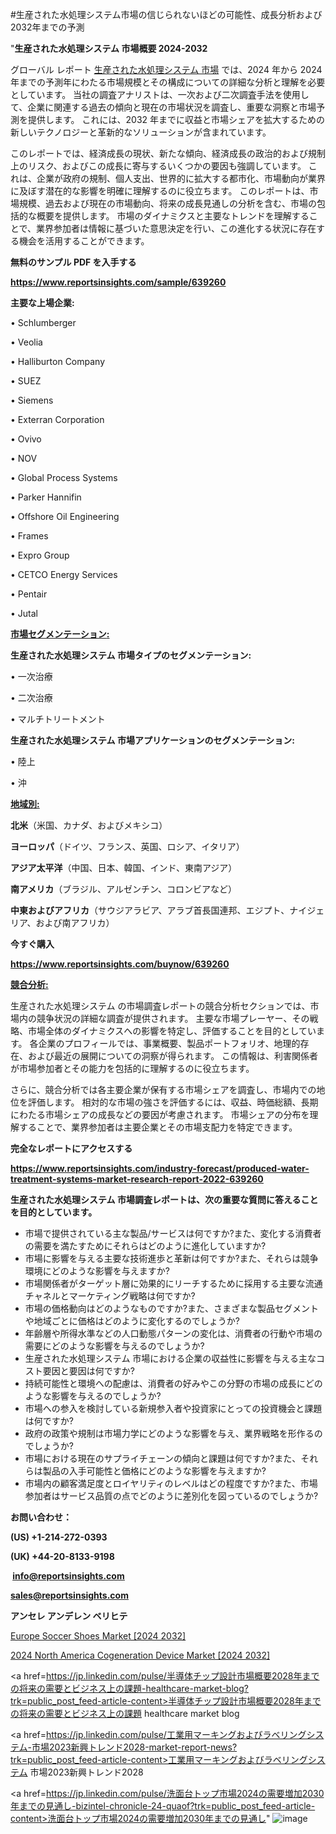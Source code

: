 #生産された水処理システム市場の信じられないほどの可能性、成長分析および2032年までの予測

"<strong>生産された水処理システム 市場概要 2024-2032</strong>

グローバル レポート <a href=https://www.reportsinsights.com/sample/639260>生産された水処理システム 市場</a> では、2024 年から 2024 年までの予測年にわたる市場規模とその構成についての詳細な分析と理解を必要としています。 当社の調査アナリストは、一次および二次調査手法を使用して、企業に関連する過去の傾向と現在の市場状況を調査し、重要な洞察と市場予測を提供します。 これには、2032 年までに収益と市場シェアを拡大​​するための新しいテクノロジーと革新的なソリューションが含まれています。

このレポートでは、経済成長の現状、新たな傾向、経済成長の政治的および規制上のリスク、およびこの成長に寄与するいくつかの要因も強調しています。 これは、企業が政府の規制、個人支出、世界的に拡大する都市化、市場動向が業界に及ぼす潜在的な影響を明確に理解するのに役立ちます。 このレポートは、市場規模、過去および現在の市場動向、将来の成長見通しの分析を含む、市場の包括的な概要を提供します。 市場のダイナミクスと主要なトレンドを理解することで、業界参加者は情報に基づいた意思決定を行い、この進化する状況に存在する機会を活用することができます。

<strong><b>無料のサンプル PDF を入手する</b></strong>

<a href=https://www.reportsinsights.com/sample/639260><strong><u>https://www.reportsinsights.com/sample/639260</u></strong></a>

<strong>主要な上場企業:</strong>

• Schlumberger

• Veolia

• Halliburton Company

• SUEZ

• Siemens

• Exterran Corporation

• Ovivo

• NOV

• Global Process Systems

• Parker Hannifin

• Offshore Oil Engineering

• Frames

• Expro Group

• CETCO Energy Services

• Pentair

• Jutal

<strong><u>市場セグメンテーション</u></strong><strong><u>:</u></strong>

<strong>生産された水処理システム 市場タイプのセグメンテーション:</strong>

• 一次治療

• 二次治療

• マルチトリートメント

<strong>生産された水処理システム 市場アプリケーションのセグメンテーション:</strong>

• 陸上

• 沖

<strong><u>地域別</u></strong><strong><u>:</u></strong>

<strong>北米</strong>（米国、カナダ、およびメキシコ）

<strong>ヨーロッパ</strong>（ドイツ、フランス、英国、ロシア、イタリア）

<strong>アジア太平洋</strong>（中国、日本、韓国、インド、東南アジア）

<strong>南アメリカ</strong>（ブラジル、アルゼンチン、コロンビアなど）

<strong>中東およびアフリカ</strong>（サウジアラビア、アラブ首長国連邦、エジプト、ナイジェリア、および南アフリカ）

<strong>今すぐ購入</strong>

<a href=https://www.reportsinsights.com/buynow/639260><strong><u>https://www.reportsinsights.com/buynow/639260</u></strong></a>

<strong><u>競合分析:</u></strong>

生産された水処理システム の市場調査レポートの競合分析セクションでは、市場内の競争状況の詳細な調査が提供されます。 主要な市場プレーヤー、その戦略、市場全体のダイナミクスへの影響を特定し、評価することを目的としています。 各企業のプロフィールでは、事業概要、製品ポートフォリオ、地理的存在、および最近の展開についての洞察が得られます。 この情報は、利害関係者が市場参加者とその能力を包括的に理解するのに役立ちます。

さらに、競合分析では各主要企業が保有する市場シェアを調査し、市場内での地位を評価します。 相対的な市場の強さを評価するには、収益、時価総額、長期にわたる市場シェアの成長などの要因が考慮されます。 市場シェアの分布を理解することで、業界参加者は主要企業とその市場支配力を特定できます。

<strong>完全なレポートにアクセスする</strong>

<a href=https://www.reportsinsights.com/industry-forecast/produced-water-treatment-systems-market-research-report-2022-639260><strong><u><b>https://www.reportsinsights.com/industry-forecast/produced-water-treatment-systems-market-research-report-2022-639260</b></u></strong></a>

<strong><b>生産された水処理システム 市場調査レポートは、次の重要な質問に答えることを目的としています。</b></strong>
<ul>
  <li>市場で提供されている主な製品/サービスは何ですか?また、変化する消費者の需要を満たすためにそれらはどのように進化していますか?</li>
  <li>市場に影響を与える主要な技術進歩と革新は何ですか?また、それらは競争環境にどのような影響を与えますか?</li>
  <li>市場関係者がターゲット層に効果的にリーチするために採用する主要な流通チャネルとマーケティング戦略は何ですか?</li>
  <li>市場の価格動向はどのようなものですか?また、さまざまな製品セグメントや地域ごとに価格はどのように変化するのでしょうか?</li>
  <li>年齢層や所得水準などの人口動態パターンの変化は、消費者の行動や市場の需要にどのような影響を与えるのでしょうか?</li>
  <li>生産された水処理システム 市場における企業の収益性に影響を与える主なコスト要因と要因は何ですか?</li>
  <li>持続可能性と環境への配慮は、消費者の好みやこの分野の市場の成長にどのような影響を与えるのでしょうか?</li>
  <li>市場への参入を検討している新規参入者や投資家にとっての投資機会と課題は何ですか?</li>
  <li>政府の政策や規制は市場力学にどのような影響を与え、業界戦略を形作るのでしょうか?</li>
  <li>市場における現在のサプライチェーンの傾向と課題は何ですか?また、それらは製品の入手可能性と価格にどのような影響を与えますか?</li>
  <li>市場内の顧客満足度とロイヤリティのレベルはどの程度ですか?また、市場参加者はサービス品質の点でどのように差別化を図っているのでしょうか?</li>
</ul>
<strong>お問い合わせ：</strong>

<strong>(US) +1-214-272-0393</strong>

<strong>(UK) +44-20-8133-9198</strong>

<strong> </strong><a href=info@reportsinsights.com><strong><u>info@reportsinsights.com</u></strong></a>

<a href=sales@reportsinsights.com><strong><u>sales@reportsinsights.com</u></strong></a>

<strong>アンセレ アンデレン ベリヒテ</strong>

<a href=https://www.linkedin.com/pulse/europe-soccer-shoes-markets-2024-business-strategy-smxfe/>Europe Soccer Shoes Market [2024 2032]</a>

<a href=https://www.linkedin.com/pulse/2024-north-america-cogeneration-device-market-hhpdf/>2024 North America Cogeneration Device Market [2024 2032]</a>

<a href=https://jp.linkedin.com/pulse/半導体チップ設計市場概要2028年までの将来の需要とビジネス上の課題-healthcare-market-blog?trk=public_post_feed-article-content>半導体チップ設計市場概要2028年までの将来の需要とビジネス上の課題 healthcare market blog</a>

<a href=https://jp.linkedin.com/pulse/工業用マーキングおよびラベリングシステム-市場2023新興トレンド2028-market-report-news?trk=public_post_feed-article-content>工業用マーキングおよびラベリングシステム 市場2023新興トレンド2028</a>

<a href=https://jp.linkedin.com/pulse/洗面台トップ市場2024の需要増加2030年までの見通し-bizintel-chronicle-24-quaof?trk=public_post_feed-article-content>洗面台トップ市場2024の需要増加2030年までの見通し</a>"
![image](https://github.com/ahaan12367/RIMarket24/assets/158471582/e9d112b6-f97f-4db3-8d70-e0d8e7a4efb5)
